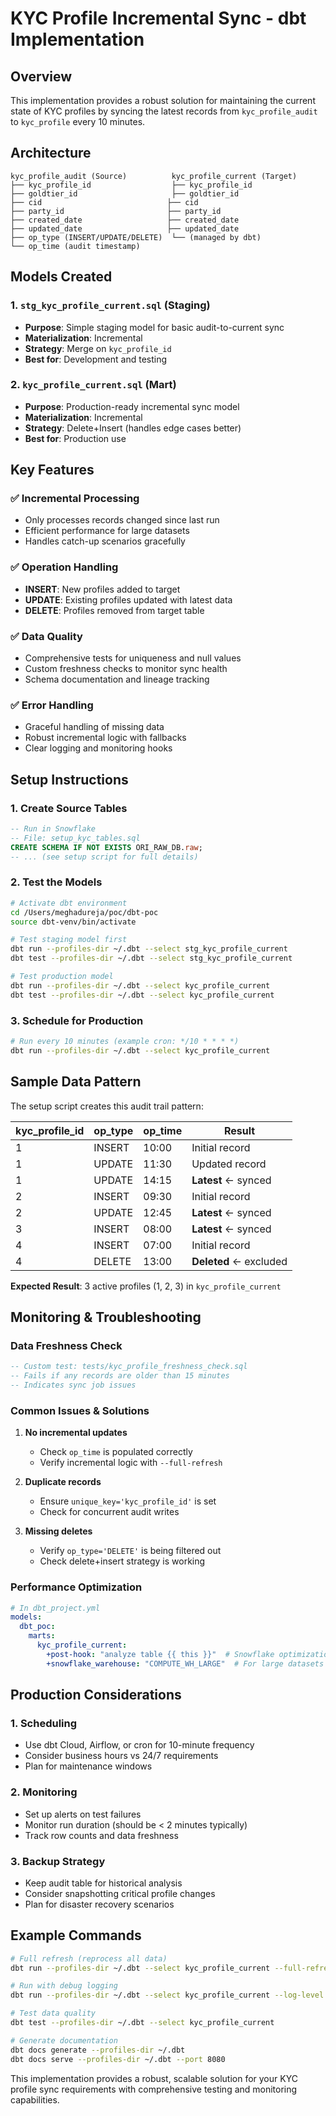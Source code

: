 # KYC Profile Incremental Sync - dbt Implementation

## Overview

This implementation provides a robust solution for maintaining the current state of KYC profiles by syncing the latest records from `kyc_profile_audit` to `kyc_profile` every 10 minutes.

## Architecture

```
kyc_profile_audit (Source)          kyc_profile_current (Target)
├── kyc_profile_id                  ├── kyc_profile_id
├── goldtier_id                     ├── goldtier_id  
├── cid                            ├── cid
├── party_id                       ├── party_id
├── created_date                   ├── created_date
├── updated_date                   ├── updated_date
├── op_type (INSERT/UPDATE/DELETE)  └── (managed by dbt)
└── op_time (audit timestamp)
```

## Models Created

### 1. `stg_kyc_profile_current.sql` (Staging)
- **Purpose**: Simple staging model for basic audit-to-current sync
- **Materialization**: Incremental
- **Strategy**: Merge on `kyc_profile_id`
- **Best for**: Development and testing

### 2. `kyc_profile_current.sql` (Mart)
- **Purpose**: Production-ready incremental sync model
- **Materialization**: Incremental  
- **Strategy**: Delete+Insert (handles edge cases better)
- **Best for**: Production use

## Key Features

### ✅ **Incremental Processing**
- Only processes records changed since last run
- Efficient performance for large datasets
- Handles catch-up scenarios gracefully

### ✅ **Operation Handling**
- **INSERT**: New profiles added to target
- **UPDATE**: Existing profiles updated with latest data
- **DELETE**: Profiles removed from target table

### ✅ **Data Quality**
- Comprehensive tests for uniqueness and null values
- Custom freshness checks to monitor sync health
- Schema documentation and lineage tracking

### ✅ **Error Handling**
- Graceful handling of missing data
- Robust incremental logic with fallbacks
- Clear logging and monitoring hooks

## Setup Instructions

### 1. Create Source Tables
```sql
-- Run in Snowflake
-- File: setup_kyc_tables.sql
CREATE SCHEMA IF NOT EXISTS ORI_RAW_DB.raw;
-- ... (see setup script for full details)
```

### 2. Test the Models
```bash
# Activate dbt environment
cd /Users/meghadureja/poc/dbt-poc
source dbt-venv/bin/activate

# Test staging model first
dbt run --profiles-dir ~/.dbt --select stg_kyc_profile_current
dbt test --profiles-dir ~/.dbt --select stg_kyc_profile_current

# Test production model
dbt run --profiles-dir ~/.dbt --select kyc_profile_current
dbt test --profiles-dir ~/.dbt --select kyc_profile_current
```

### 3. Schedule for Production
```bash
# Run every 10 minutes (example cron: */10 * * * *)
dbt run --profiles-dir ~/.dbt --select kyc_profile_current
```

## Sample Data Pattern

The setup script creates this audit trail pattern:

| kyc_profile_id | op_type | op_time | Result |
|----------------|---------|---------|---------|
| 1 | INSERT | 10:00 | Initial record |
| 1 | UPDATE | 11:30 | Updated record |
| 1 | UPDATE | 14:15 | **Latest** ← synced |
| 2 | INSERT | 09:30 | Initial record |
| 2 | UPDATE | 12:45 | **Latest** ← synced |
| 3 | INSERT | 08:00 | **Latest** ← synced |
| 4 | INSERT | 07:00 | Initial record |
| 4 | DELETE | 13:00 | **Deleted** ← excluded |

**Expected Result**: 3 active profiles (1, 2, 3) in `kyc_profile_current`

## Monitoring & Troubleshooting

### Data Freshness Check
```sql
-- Custom test: tests/kyc_profile_freshness_check.sql
-- Fails if any records are older than 15 minutes
-- Indicates sync job issues
```

### Common Issues & Solutions

1. **No incremental updates**
   - Check `op_time` is populated correctly
   - Verify incremental logic with `--full-refresh`

2. **Duplicate records**
   - Ensure `unique_key='kyc_profile_id'` is set
   - Check for concurrent audit writes

3. **Missing deletes**
   - Verify `op_type='DELETE'` is being filtered out
   - Check delete+insert strategy is working

### Performance Optimization

```yaml
# In dbt_project.yml
models:
  dbt_poc:
    marts:
      kyc_profile_current:
        +post-hook: "analyze table {{ this }}"  # Snowflake optimization
        +snowflake_warehouse: "COMPUTE_WH_LARGE"  # For large datasets
```

## Production Considerations

### 1. **Scheduling**
- Use dbt Cloud, Airflow, or cron for 10-minute frequency
- Consider business hours vs 24/7 requirements
- Plan for maintenance windows

### 2. **Monitoring**
- Set up alerts on test failures
- Monitor run duration (should be < 2 minutes typically)
- Track row counts and data freshness

### 3. **Backup Strategy**
- Keep audit table for historical analysis
- Consider snapshotting critical profile changes
- Plan for disaster recovery scenarios

## Example Commands

```bash
# Full refresh (reprocess all data)
dbt run --profiles-dir ~/.dbt --select kyc_profile_current --full-refresh

# Run with debug logging
dbt run --profiles-dir ~/.dbt --select kyc_profile_current --log-level debug

# Test data quality
dbt test --profiles-dir ~/.dbt --select kyc_profile_current

# Generate documentation
dbt docs generate --profiles-dir ~/.dbt
dbt docs serve --profiles-dir ~/.dbt --port 8080
```

This implementation provides a robust, scalable solution for your KYC profile sync requirements with comprehensive testing and monitoring capabilities.
